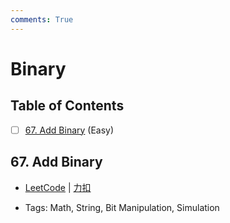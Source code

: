 ```yaml
---
comments: True
---
```


# Binary

## Table of Contents

- [ ] [67. Add Binary](#67-add-binary) (Easy)


## 67. Add Binary

-    [LeetCode](https://leetcode.com/problems/add-binary/) | [力扣](https://leetcode.cn/problems/add-binary/)

-   Tags: Math, String, Bit Manipulation, Simulation



